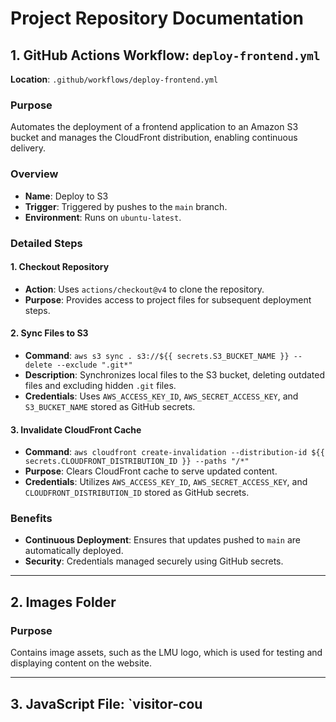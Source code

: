 # Project Repository Documentation

## 1. GitHub Actions Workflow: `deploy-frontend.yml`

**Location**: `.github/workflows/deploy-frontend.yml`

### Purpose
Automates the deployment of a frontend application to an Amazon S3 bucket and manages the CloudFront distribution, enabling continuous delivery.

### Overview
- **Name**: Deploy to S3
- **Trigger**: Triggered by pushes to the `main` branch.
- **Environment**: Runs on `ubuntu-latest`.

### Detailed Steps
#### 1. Checkout Repository
- **Action**: Uses `actions/checkout@v4` to clone the repository.
- **Purpose**: Provides access to project files for subsequent deployment steps.

#### 2. Sync Files to S3
- **Command**: `aws s3 sync . s3://${{ secrets.S3_BUCKET_NAME }} --delete --exclude ".git*"`
- **Description**: Synchronizes local files to the S3 bucket, deleting outdated files and excluding hidden `.git` files.
- **Credentials**: Uses `AWS_ACCESS_KEY_ID`, `AWS_SECRET_ACCESS_KEY`, and `S3_BUCKET_NAME` stored as GitHub secrets.

#### 3. Invalidate CloudFront Cache
- **Command**: `aws cloudfront create-invalidation --distribution-id ${{ secrets.CLOUDFRONT_DISTRIBUTION_ID }} --paths "/*"`
- **Purpose**: Clears CloudFront cache to serve updated content.
- **Credentials**: Utilizes `AWS_ACCESS_KEY_ID`, `AWS_SECRET_ACCESS_KEY`, and `CLOUDFRONT_DISTRIBUTION_ID` stored as GitHub secrets.

### Benefits
- **Continuous Deployment**: Ensures that updates pushed to `main` are automatically deployed.
- **Security**: Credentials managed securely using GitHub secrets.

---

## 2. Images Folder

### Purpose
Contains image assets, such as the LMU logo, which is used for testing and displaying content on the website.

---

## 3. JavaScript File: `visitor-cou
